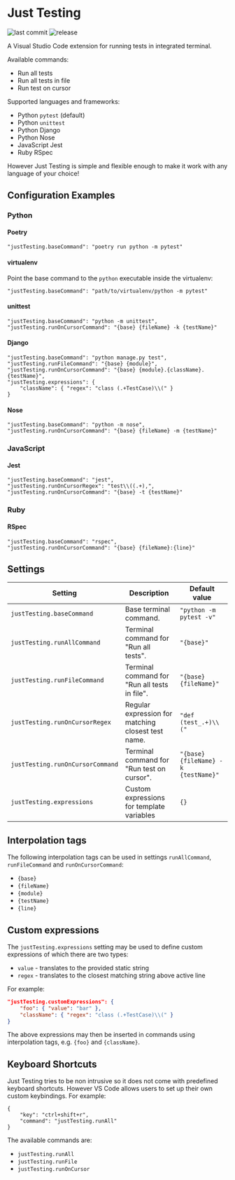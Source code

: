 # Just Testing

![last commit](https://img.shields.io/github/last-commit/gediminasz/just-testing.svg) ![release](https://img.shields.io/github/release/gediminasz/just-testing.svg)

A Visual Studio Code extension for running tests in integrated terminal.

Available commands:

- Run all tests
- Run all tests in file
- Run test on cursor

Supported languages and frameworks:

- Python `pytest` (default)
- Python `unittest`
- Python Django
- Python Nose
- JavaScript Jest
- Ruby RSpec

However Just Testing is simple and flexible enough to make it work with any language of your choice!

## Configuration Examples

### Python

#### Poetry

```
"justTesting.baseCommand": "poetry run python -m pytest"
```

#### virtualenv

Point the base command to the `python` executable inside the virtualenv:

```
"justTesting.baseCommand": "path/to/virtualenv/python -m pytest"
```

#### unittest

```
"justTesting.baseCommand": "python -m unittest",
"justTesting.runOnCursorCommand": "{base} {fileName} -k {testName}"
```

#### Django

```
"justTesting.baseCommand": "python manage.py test",
"justTesting.runFileCommand": "{base} {module}",
"justTesting.runOnCursorCommand": "{base} {module}.{className}.{testName}",
"justTesting.expressions": {
    "className": { "regex": "class (.+TestCase)\\(" }
}
```

#### Nose

```
"justTesting.baseCommand": "python -m nose",
"justTesting.runOnCursorCommand": "{base} {fileName} -m {testName}"
```

### JavaScript

#### Jest

```
"justTesting.baseCommand": "jest",
"justTesting.runOnCursorRegex": "test\\((.+),",
"justTesting.runOnCursorCommand": "{base} -t {testName}"
```

### Ruby

#### RSpec

```
"justTesting.baseCommand": "rspec",
"justTesting.runOnCursorCommand": "{base} {fileName}:{line}"
```

## Settings

| Setting | Description | Default value |
| --- | --- | --- |
| `justTesting.baseCommand` | Base terminal command. | `"python -m pytest -v"` |
| `justTesting.runAllCommand` | Terminal command for "Run all tests". | `"{base}"` |
| `justTesting.runFileCommand` | Terminal command for "Run all tests in file". | `"{base} {fileName}"` |
| `justTesting.runOnCursorRegex` | Regular expression for matching closest test name. | `"def (test_.+)\\("` |
| `justTesting.runOnCursorCommand` | Terminal command for "Run test on cursor". | `"{base} {fileName} -k {testName}"` |
| `justTesting.expressions` | Custom expressions for template variables | `{}` |

## Interpolation tags

The following interpolation tags can be used in settings `runAllCommand`, `runFileCommand` and `runOnCursorCommand`:

- `{base}`
- `{fileName}`
- `{module}`
- `{testName}`
- `{line}`

## Custom expressions

The `justTesting.expressions` setting may be used to define custom expressions of which there are two types:

- `value` - translates to the provided static string
- `regex` - translates to the closest matching string above active line

For example:

```json
"justTesting.customExpressions": {
    "foo": { "value": "bar" },
    "className": { "regex": "class (.+TestCase)\\(" }
}
```

The above expressions may then be inserted in commands using interpolation tags, e.g. `{foo}` and `{className}`.

## Keyboard Shortcuts

Just Testing tries to be non intrusive so it does not come with predefined keyboard shortcuts. However VS Code allows users to set up their own custom keybindings. For example:

```
{
    "key": "ctrl+shift+r",
    "command": "justTesting.runAll"
}
```

The available commands are:

- `justTesting.runAll`
- `justTesting.runFile`
- `justTesting.runOnCursor`
